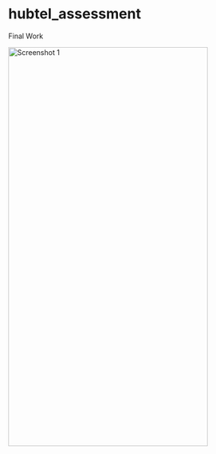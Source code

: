 # hubtel_assessment

Final Work

<img src="[https://github.com/SourcesTechnologies/77QuestionApp/assets/29788282/81c88a5f-0b09-4b28-beb7-924e64769278](https://github.com/titanium-cmd/hubtel-assessement/assets/29788282/3ad79e54-0770-4d2b-bf65-18b71d9aab4d)" alt="Screenshot 1" width="400" height="800">
